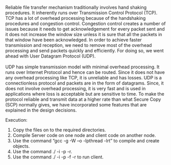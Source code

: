 Reliable file transfer mechanism traditionally involves hand shaking procedures. It inherently runs over Transmission Control Protocol (TCP). TCP has a lot of overhead processing because of the handshaking procedures and congestion control. Congestion control creates a number of issues because it needs to get acknowledgement for every packet sent and it does not increase the window size unless it is sure that all the packets in that window have been acknowledged. In order to achieve faster transmission and reception, we need to remove most of the overhead processing and send packets quickly and efficiently. For doing so, we went ahead with User Datagram Protocol (UDP).
<br/>
<br/>
UDP has simple transmission model with minimal overhead processing. It runs over Internet Protocol and hence can be routed. Since it does not have any overhead processing like TCP, it is unreliable and has losses. UDP is a connectionless protocol and packets are in the form of datagrams. Since, it does not involve overhead processing, it is very fast and is used in applications where loss is acceptable but are sensitive to time. To make the protocol reliable and transmit data at a higher rate than what Secure Copy (SCP) normally gives, we have incorporated some features that are explained in the design decisions. 


Execution:<br/>
1.	Copy the files on to the required directories.<br/>
2.	Compile Server code on one node and client code on another node.<br/>
3.	Use the command “gcc <FILENAME> -g -W –o <OBJECT> -lpthread -lrt” to compile and create objects.<br/>
4.	Use the command ./<SERVEROBJECT> -i <IPADDRESSOFCLIENT> -p<PORTNUMBER> -r<RECEIVEFILENAME>.<br/>
5.	Use the command ./<CLIENTOBJECT> -i <IPADDRESS> -p<PORTNUMBER> -f<FILETOSEND> -r<RECEIVEFILENAME> to run client.



